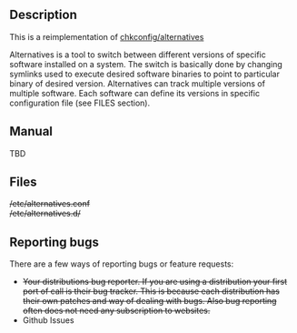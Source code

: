 ## Description
This is a reimplementation of [chkconfig/alternatives](https://github.com/fedora-sysv/chkconfig)

Alternatives is a tool to switch between different versions of specific software installed on a system.
The switch is basically done by changing symlinks used to execute desired software binaries to point to particular binary of desired version.
Alternatives can track multiple versions of multiple software. Each software can define its versions in specific configuration file (see FILES section).

## Manual
TBD

## Files
~~/etc/alternatives.conf~~  
~~/etc/alternatives.d/~~

## Reporting bugs
There are a few ways of reporting bugs or feature requests:
- ~~Your distributions bug reporter. If you are using a distribution your first
port of call is their bug tracker. This is because each distribution has their
own patches and way of dealing with bugs. Also bug reporting often does not need
any subscription to websites.~~
- Github Issues
